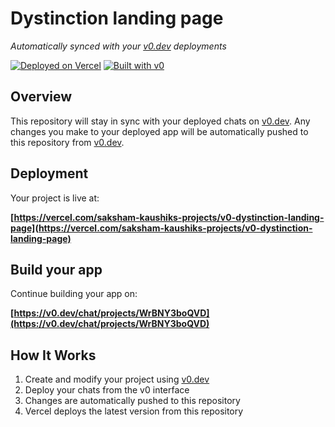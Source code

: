 # Dystinction landing page

*Automatically synced with your [v0.dev](https://v0.dev) deployments*

[![Deployed on Vercel](https://img.shields.io/badge/Deployed%20on-Vercel-black?style=for-the-badge&logo=vercel)](https://vercel.com/saksham-kaushiks-projects/v0-dystinction-landing-page)
[![Built with v0](https://img.shields.io/badge/Built%20with-v0.dev-black?style=for-the-badge)](https://v0.dev/chat/projects/WrBNY3boQVD)

## Overview

This repository will stay in sync with your deployed chats on [v0.dev](https://v0.dev).
Any changes you make to your deployed app will be automatically pushed to this repository from [v0.dev](https://v0.dev).

## Deployment

Your project is live at:

**[https://vercel.com/saksham-kaushiks-projects/v0-dystinction-landing-page](https://vercel.com/saksham-kaushiks-projects/v0-dystinction-landing-page)**

## Build your app

Continue building your app on:

**[https://v0.dev/chat/projects/WrBNY3boQVD](https://v0.dev/chat/projects/WrBNY3boQVD)**

## How It Works

1. Create and modify your project using [v0.dev](https://v0.dev)
2. Deploy your chats from the v0 interface
3. Changes are automatically pushed to this repository
4. Vercel deploys the latest version from this repository